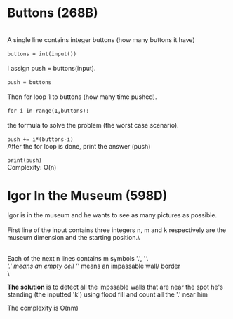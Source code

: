 # Buttons (268B)
\
A single line contains integer buttons (how many buttons it have)\
\
```buttons = int(input())```\
\
I assign push = buttons(input).\
\
```push = buttons```\
\
Then for loop 1 to buttons (how many time pushed).\
\
```for i in range(1,buttons):```\
\
the formula to solve the problem (the worst case scenario).\
\
```push += i*(buttons-i)```\
After the for loop is done, print the answer (push)\
\
```print(push)```
\
Complexity: O(n)

# Igor In the Museum (598D)

Igor is in the museum and he wants to see as many pictures as possible.\
\
First line of the input contains three integers n, m and k respectively are the museum dimension and the starting position.\

\
Each of the next n lines contains m symbols '.', '*'.\
'.'  means an empty cell
'*' means an impassable wall/ border
\
\

**The solution** is to detect all the impssable walls that are near the spot he's standing (the inputted 'k') using flood fill and count all the '.' near him

The complexity is O(nm)
